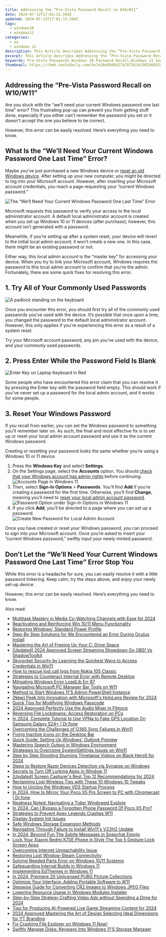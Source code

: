 ```yaml
---
title: Addressing the “Pre-Vista Password Recall on W10/W11”
date: 2024-07-12T17:01:13.594Z
updated: 2024-07-13T17:01:13.594Z
tags:
  - windows10
  - windows11
categories:
  - os
  - windows 11
description: This Article Describes Addressing the “Pre-Vista Password Recall on W10/W11”
excerpt: This Article Describes Addressing the “Pre-Vista Password Recall on W10/W11”
keywords: Pre-Vista Passwords,Windows 10 Password Recall,Windows 11 Security Update,W10/W11 User Credentials,Vista Era Password Management,OS X Forgot Password Fix,Updating System Passcodes
thumbnail: https://thmb.techidaily.com/9a7e28e8568427a787263a138246015aa54bad8070697287a395ca8f0d59bbb1.jpg
---
```


## Addressing the “Pre-Vista Password Recall on W10/W11”

 Are you stuck with the “we’ll need your current Windows password one last time” error? This frustrating pop-up can prevent you from getting stuff done, especially if you either can't remember the password you set or it doesn't accept the one you believe to be correct.

 However, this error can be easily resolved. Here’s everything you need to know.

## What Is the “We’ll Need Your Current Windows Password One Last Time” Error?

 Maybe you’ve just purchased a new Windows device or [reset an old Windows device](https://www.makeuseof.com/tag/4-ways-factory-reset-windows-computer/). After setting up your new computer, you might be directed to log into your Microsoft account. However, after inserting your Microsoft account credentials, you reach a page requesting your “current Windows password.”

![The “We’ll Need Your Current Windows Password One Last Time” Error](https://static1.makeuseofimages.com/wordpress/wp-content/uploads/2023/08/the-we-ll-need-your-current-windows-password-one-last-time-error.jpg)

 Microsoft requests this password to verify your access to the local administrator account. A default local administrator account is created when you set up Windows 10 or 11 devices (after purchase); however, this account isn’t generated with a password.

 Meanwhile, if you’re setting up after a system reset, your device will revert to the initial local admin account; it won’t create a new one. In this case, there might be an existing password or not.

 Either way, this local admin account is the “master key” for accessing your device. When you try to link your Microsoft account, Windows requires the password to this local admin account to confirm that you’re the admin. Fortunately, there are some quick fixes for resolving this error.

## 1\. Try All of Your Commonly Used Passwords
![A padlock standing on the keyboard](https://static1.makeuseofimages.com/wordpress/wp-content/uploads/2023/08/password-pc-keyboard.jpg)

 Once you encounter this error, you should first try all of the commonly used passwords you’ve used with the device. It’s possible that once upon a time, you changed the password to the default local administrator account. However, this only applies if you’re experiencing this error as a result of a system reset.

 Try your Microsoft account password, any pin you’ve used with the device, and your commonly used passwords.

## 2\. Press Enter While the Password Field Is Blank
![Enter Key on Laptop Keyboard in Red](https://thmb.techidaily.com/14e8ddcfb81fc424c37a798e2f4fac450a83bd3f6d231984ceb0349e3e717f14.jpg)

 Some people who have encountered this error claim that you can resolve it by pressing the Enter key with the password field empty. This should work if you've never set up a password for the local admin account, and it works for some people.

## 3\. Reset Your Windows Password

 If you recall from earlier, you can set the Windows password to something you'll remember later on. As such, the final and most effective fix is to set up or reset your local admin account password and use it as the current Windows password.

 Creating or resetting your password looks the same whether you’re using a Windows 10 or 11 device.

1. Press the **Windows Key** and select **Settings**.
2. On the Settings page, select the **Accounts** option. You should [check that your Windows account has admin rights](https://www.makeuseof.com/check-windows-account-admin-rights/) before continuing.  
![Accounts Page in Windows 11](https://static1.makeuseofimages.com/wordpress/wp-content/uploads/2023/08/accounts-page-in-windows-11.jpg)
3. Then, select **Sign-In Options** \> **Passwords**. You’ll find **Add** if you’re creating a password for the first time. Otherwise, you’ll find **Change**, meaning you’ll need to [reset your local admin account password](https://www.makeuseof.com/tag/3-ways-to-reset-the-forgotten-windows-administrator-password/).  
![Password Option under Sign-In Options in Windows 11](https://static1.makeuseofimages.com/wordpress/wp-content/uploads/2023/08/password-option-under-sign-in-options-in-windows-11.jpg)
4. If you click **Add**, you’ll be directed to a page where you can set up a password.  
![Create New Password for Local Admin Account](https://static1.makeuseofimages.com/wordpress/wp-content/uploads/2023/08/create-new-password-for-local-admin-account.jpg)

 Once you have created or reset your Windows password, you can proceed to sign into your Microsoft account. Once you’re asked to insert your “current Windows password,” swiftly input your newly minted password.

## Don’t Let the “We’ll Need Your Current Windows Password One Last Time” Error Stop You

 While this error is a headache for sure, you can easily resolve it with a little password tinkering. Keep calm, try the steps above, and enjoy your newly set-up device.

 However, this error can be easily resolved. Here’s everything you need to know.



<ins class="adsbygoogle"
      style="display:block"
      data-ad-client="ca-pub-7571918770474297"
      data-ad-slot="8358498916"
      data-ad-format="auto"
      data-full-width-responsive="true"></ins>
<span class="atpl-alsoreadstyle">Also read:</span>
<div><ul>
<li><a href="https://youtube-help.techidaily.com/multitask-mastery-in-media-co-watching-channels-with-ease-for-2024/"><u>Multitask Mastery in Media  Co-Watching Channels with Ease for 2024</u></a></li>
<li><a href="https://win11-tips.techidaily.com/reactivating-and-reinforcing-win-1011-menu-functionality/"><u>Reactivating and Reinforcing Win 10/11 Menu Functionality</u></a></li>
<li><a href="https://win11-tips.techidaily.com/restoring-windows-standard-power-profile/"><u>Restoring Windows' Standard Power Profile</u></a></li>
<li><a href="https://win11-tips.techidaily.com/step-by-step-solutions-for-we-encountered-an-error-during-oculus-install/"><u>Step-By Step Solutions for We Encountered an Error During Oculus Install</u></a></li>
<li><a href="https://win11-tips.techidaily.com/mastering-the-art-of-freeing-up-your-c-drive-space/"><u>Mastering the Art of Freeing Up Your C: Drive Space</u></a></li>
<li><a href="https://digital-screen-recording.techidaily.com/updated-2024-approved-screen-streaming-showdown-go-obs-vs-shadowtoolkit/"><u>[Updated] 2024 Approved  Screen Streaming Showdown  Go OBS! Vs ShadowToolkit</u></a></li>
<li><a href="https://win11-tips.techidaily.com/skyrocket-security-by-learning-the-quickest-ways-to-access-credentials-in-win11/"><u>Skyrocket Security by Learning the Quickest Ways to Access Credentials in Win11</u></a></li>
<li><a href="https://blog-min.techidaily.com/how-to-rescue-lost-call-logs-from-nokia-105-classic-by-fonelab-android-recover-call-logs/"><u>How to rescue lost call logs from Nokia 105 Classic</u></a></li>
<li><a href="https://win11-tips.techidaily.com/strategies-to-counteract-internal-error-with-remote-desktop/"><u>Strategies to Counteract Internal Error with Remote Desktop</u></a></li>
<li><a href="https://win11-tips.techidaily.com/mitigating-windows-error-loadlib-err-87/"><u>Mitigating Windows Error LoadLib Err 87</u></a></li>
<li><a href="https://win11-tips.techidaily.com/navigating-microsoft-pc-manager-bar-tools-on-w11/"><u>Navigating Microsoft PC Manager Bar Tools on W11</u></a></li>
<li><a href="https://win11-tips.techidaily.com/method-to-start-windows-11s-admin-powershell-instance/"><u>Method to Start Windows 11'S Admin PowerShell Instance</u></a></li>
<li><a href="https://fox-http.techidaily.com/new-peek-into-innovation-with-microsofts-hololens-review-for-2024/"><u>[New] Peek Into Innovation with Microsoft's HoloLens Review for 2024</u></a></li>
<li><a href="https://win11-tips.techidaily.com/quick-tips-for-modifying-windows-passcode/"><u>Quick Tips for Modifying Windows Passcode</u></a></li>
<li><a href="https://ai-video-editing.techidaily.com/2024-approved-perfectly-use-the-audio-mixer-in-filmora/"><u>2024 Approved Perfectly Use the Audio Mixer in Filmora</u></a></li>
<li><a href="https://win11-tips.techidaily.com/reversing-file-lockdowns-access-restoration-on-pcs/"><u>Reversing File Lockdowns: Access Restoration on PCs</u></a></li>
<li><a href="https://review-topics.techidaily.com/in-2024-complete-tutorial-to-use-vpna-to-fake-gps-location-on-samsung-galaxy-s24plus-drfone-by-drfone-virtual-android/"><u>In 2024, Complete Tutorial to Use VPNa to Fake GPS Location On Samsung Galaxy S24+ | Dr.fone</u></a></li>
<li><a href="https://win11-tips.techidaily.com/overcoming-the-challenges-of-o365-sync-failures-in-win11/"><u>Overcoming the Challenges of O365 Sync Failures in Win11</u></a></li>
<li><a href="https://win11-tips.techidaily.com/fixing-inactive-icons-on-the-desktop-bar/"><u>Fixing Inactive Icons on the Desktop Bar</u></a></li>
<li><a href="https://win11-tips.techidaily.com/quick-guide-setting-up-windows-outlook-preview/"><u>Quick Guide: Setting Up Windows' Outlook Preview</u></a></li>
<li><a href="https://win11-tips.techidaily.com/mastering-speech-output-in-windows-environment/"><u>Mastering Speech Output in Windows Environment</u></a></li>
<li><a href="https://win11-tips.techidaily.com/strategies-to-overcome-systemsettings-issues-on-win11/"><u>Strategies to Overcome SystemSettings Issues on Win11</u></a></li>
<li><a href="https://some-skills.techidaily.com/step-by-step-shooting-stunning-timelapse-videos-on-black-hero5-for-2024/"><u>Step by Step  Shooting Stunning Timelapse Videos on Black Hero5 for 2024</u></a></li>
<li><a href="https://win11-tips.techidaily.com/steps-to-restore-razer-devices-detection-via-synapse-on-windows/"><u>Steps to Restore Razer Devices Detection via Synapse on Windows</u></a></li>
<li><a href="https://win11-tips.techidaily.com/secrets-to-turn-off-lurking-apps-in-window-11/"><u>Secrets to Turn Off Lurking Apps in Window 11</u></a></li>
<li><a href="https://visual-screen-recording.techidaily.com/updated-screen-capturers-best-top-12-recommendations-for-2024/"><u>[Updated] Screen Capturer's Best  Top 12 Recommendations for 2024</u></a></li>
<li><a href="https://win11-tips.techidaily.com/reclaiming-lost-wireless-ties-with-these-10-windows-10-tweaks/"><u>Reclaiming Lost Wireless Ties with These 10 Windows 10 Tweaks</u></a></li>
<li><a href="https://win11-tips.techidaily.com/how-to-unclog-the-windows-vds-startup-process/"><u>How to Unclog the Windows VDS Startup Process</u></a></li>
<li><a href="https://screen-mirror.techidaily.com/in-2024-how-to-mirror-your-poco-x5-pro-screen-to-pc-with-chromecast-drfone-by-drfone-android/"><u>In 2024, How to Mirror Your Poco X5 Pro Screen to PC with Chromecast | Dr.fone</u></a></li>
<li><a href="https://win11-tips.techidaily.com/neatness-noted-navigating-a-tidier-windowed-explore/"><u>Neatness Noted: Navigating a Tidier Windowed Explore</u></a></li>
<li><a href="https://easy-unlock-android.techidaily.com/in-2024-can-i-bypass-a-forgotten-phone-password-of-poco-x5-pro-by-drfone-android/"><u>In 2024, Can I Bypass a Forgotten Phone Password Of Poco X5 Pro?</u></a></li>
<li><a href="https://win11-tips.techidaily.com/strategies-to-prevent-apex-legends-crashes-w11/"><u>Strategies to Prevent Apex Legends Crashes W11</u></a></li>
<li><a href="https://graphic-issues.techidaily.com/display-system-init-issues/"><u>Display System Init Issues</u></a></li>
<li><a href="https://win11-tips.techidaily.com/safe-windows-storage-expansion-methods/"><u>Safe Windows Storage Expansion Methods</u></a></li>
<li><a href="https://win11-tips.techidaily.com/navigating-through-failure-to-install-win11s-v22h2-update/"><u>Navigating Through Failure to Install Win11's V22H2 Update</u></a></li>
<li><a href="https://snapchat-videos.techidaily.com/in-2024-beyond-fun-the-subtle-messages-in-snapchat-emojis/"><u>In 2024, Beyond Fun  The Subtle Messages in Snapchat Emojis</u></a></li>
<li><a href="https://unlock-android.techidaily.com/lock-your-xiaomi-redmi-k70e-phone-in-style-the-top-5-gesture-lock-screen-apps-by-drfone-android/"><u>Lock Your Xiaomi Redmi K70E Phone in Style The Top 5 Gesture Lock Screen Apps</u></a></li>
<li><a href="https://win11-tips.techidaily.com/overcoming-internet-unreachability-issue/"><u>Overcoming Internet Unreachability Issue</u></a></li>
<li><a href="https://win11-tips.techidaily.com/restoring-lost-window-steam-connectivity/"><u>Restoring Lost Window-Steam Connectivity</u></a></li>
<li><a href="https://win11-tips.techidaily.com/solving-needed-parts-error-on-windows-1011-systems/"><u>Solving Needed Parts Error on Windows 10/11 Systems</u></a></li>
<li><a href="https://win11-tips.techidaily.com/safeguarding-internal-builds-in-windows-11/"><u>Safeguarding Internal Builds in Windows 11</u></a></li>
<li><a href="https://win11-tips.techidaily.com/implementing-edthemes-in-windows-11/"><u>Implementing EdThemes in Windows 11</u></a></li>
<li><a href="https://extra-skills.techidaily.com/in-2024-premiere-20-unlicensed-pubg-picture-collections/"><u>In 2024, Premiere 20 Unlicensed PUBG Picture Collections</u></a></li>
<li><a href="https://win11-tips.techidaily.com/optimize-your-interface-adding-portable-software-to-w11/"><u>Optimize Your Interface: Adding Portable Software to W11</u></a></li>
<li><a href="https://win11-tips.techidaily.com/stepwise-guide-for-converting-cr2-images-to-windows-jpeg-files/"><u>Stepwise Guide for Converting CR2 Images to Windows JPEG Files</u></a></li>
<li><a href="https://win11-tips.techidaily.com/lowering-resource-usage-in-windows-modules-installer/"><u>Lowering Resource Usage in Windows Modules Installer</u></a></li>
<li><a href="https://facebook-record-videos.techidaily.com/step-by-step-strategy-crafting-video-ads-without-spending-a-dime-for-2024/"><u>Step-by-Step Strategy  Crafting Video Ads without Spending a Dime for 2024</u></a></li>
<li><a href="https://desktop-recording.techidaily.com/tips-for-producing-ai-powered-live-game-streaming-content-for-2024/"><u>Tips for Producing AI-Powered Live Game Streaming Content for 2024</u></a></li>
<li><a href="https://youtube-stream.techidaily.com/2024-approved-mastering-the-art-of-design-selecting-ideal-dimensions-for-yt-branding/"><u>2024 Approved  Mastering the Art of Design  Selecting Ideal Dimensions for YT Branding</u></a></li>
<li><a href="https://win11-tips.techidaily.com/1719311785872-fix-crashing-file-explorer-on-windows-11-now/"><u>Fix Crashing File Explorer on Windows 11 Now!</u></a></li>
<li><a href="https://win11-tips.techidaily.com/swiftly-manage-disks-keyways-into-windows-11s-storage-manager/"><u>Swiftly Manage Disks: Keyways Into Windows 11'S Storage Manager</u></a></li>
</ul></div>
